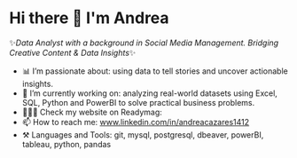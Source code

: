 # Hi there 👋 I'm Andrea 

<!--
**AndreaCazares1412/AndreaCazares1412** is a ✨ _special_ ✨ repository because its `README.md` (this file) appears on your GitHub profile.

Here are some ideas to get you started:

- 🔭 I’m currently working on ...
- 🌱 I’m currently learning ...
- 👯 I’m looking to collaborate on ...
- 🤔 I’m looking for help with ...
- 💬 Ask me about ...
- 📫 How to reach me: ...
- 😄 Pronouns: ...
- ⚡ Fun fact: ...
-->

✨*Data Analyst with a background in Social Media Management. Bridging Creative Content & Data Insights*✨

- 📊 I’m passionate about:  using data to tell stories and uncover actionable insights.
- 🔭 I’m currently working on: analyzing real-world datasets using Excel, SQL, Python and PowerBI to solve practical business problems.
- 👩🏽‍💻 Check my website on Readymag:
- 📫 How to reach me: www.linkedin.com/in/andreacazares1412
- ⚒️ Languages and Tools: git, mysql, postgresql, dbeaver, powerBI, tableau, python, pandas
